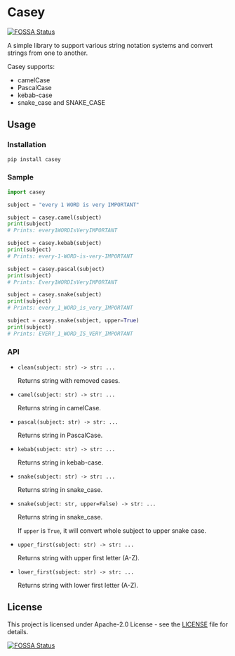 # Casey
[![FOSSA Status](https://app.fossa.com/api/projects/git%2Bgithub.com%2Fmarverix%2Fcasey.svg?type=shield)](https://app.fossa.com/projects/git%2Bgithub.com%2Fmarverix%2Fcasey?ref=badge_shield)


A simple library to support various string notation systems and convert strings from one to another.

Casey supports:

* camelCase
* PascalCase
* kebab-case
* snake_case and SNAKE_CASE

## Usage

### Installation

```sh
pip install casey
```

### Sample

```python
import casey

subject = "every 1 WORD is very IMPORTANT"

subject = casey.camel(subject)
print(subject)
# Prints: every1WORDIsVeryIMPORTANT

subject = casey.kebab(subject)
print(subject)
# Prints: every-1-WORD-is-very-IMPORTANT

subject = casey.pascal(subject)
print(subject)
# Prints: Every1WORDIsVeryIMPORTANT

subject = casey.snake(subject)
print(subject)
# Prints: every_1_WORD_is_very_IMPORTANT

subject = casey.snake(subject, upper=True)
print(subject)
# Prints: EVERY_1_WORD_IS_VERY_IMPORTANT

```

### API

* `clean(subject: str) -> str: ...`

    Returns string with removed cases.

* `camel(subject: str) -> str: ...`

    Returns string in camelCase.
  
* `pascal(subject: str) -> str: ...`

    Returns string in PascalCase.
  
* `kebab(subject: str) -> str: ...`

    Returns string in kebab-case.
  
* `snake(subject: str) -> str: ...`

    Returns string in snake_case.

* `snake(subject: str, upper=False) -> str: ...`
  
    Returns string in snake_case.

    If `upper` is `True`, it will convert whole subject to upper snake case.

* `upper_first(subject: str) -> str: ...`
  
    Returns string with upper first letter (A-Z).
  
* `lower_first(subject: str) -> str: ...`

    Returns string with lower first letter (A-Z).

## License

This project is licensed under Apache-2.0 License - see the [LICENSE](LICENSE) file for details.


[![FOSSA Status](https://app.fossa.com/api/projects/git%2Bgithub.com%2Fmarverix%2Fcasey.svg?type=large)](https://app.fossa.com/projects/git%2Bgithub.com%2Fmarverix%2Fcasey?ref=badge_large)
